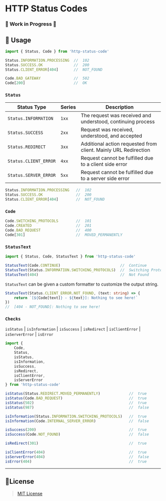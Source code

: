 <h1> HTTP Status Codes</h1>

<h3>🚧 Work in Progress 🚧</h3>

<!-- 
## 📦 Import

### Node

```sh
TODO: npm install <package-name>
```

```ts
import { Status, Code } from 'http-status-codes'
```

### Deno

```ts
import { Status, Code } from 'https://.../HTTP-Status-Codes/deno/mod.ts'
```
-->

## 📖 Usage

```ts
import { Status, Code } from 'http-status-code'

Status.INFORMATION.PROCESSING  //  102
Status.SUCCESS.OK              //  200
Status.CLIENT_ERROR[404]       //  NOT_FOUND

Code.BAD_GATEWAY               //  502
Code[200]                      //  OK
```

### `Status`

| Status Type           | Series | Description                                                     |
| --------------------- | ------ | --------------------------------------------------------------- |
| `Status.INFORMATION`  | `1xx`  | The request was received and understood, continuing process     |
| `Status.SUCCESS`      | `2xx`  | Request was received, understood, and accepted                  |
| `Status.REDIRECT`     | `3xx`  | Additional action requested from client. Mainly URL Redirection |
| `Status.CLIENT_ERROR` | `4xx`  | Request cannot be fulfilled due to a client side error          |
| `Status.SERVER_ERROR` | `5xx`  | Request cannot be fulfilled due to a server side error          |

```ts
Status.INFORMATION.PROCESSING   //  102
Status.SUCCESS.OK               //  200
Status.CLIENT_ERROR[404]        //  NOT_FOUND
```

### `Code`

```ts
Code.SWITCHING_PROTOCOLS        //  101
Code.CREATED                    //  201
Code.BAD_REQUEST                //  400
Code[301]                       //  MOVED_PERMANENTLY
```

### `StatusText`

```ts
import { Status, Code, StatusText } from 'http-status-code'

StatusText(Code.CONTINUE)                           //  Continue
StatusText(Status.INFORMATION.SWITCHING_PROTOCOLS)  //  Switching Protocols
StatusText(404)                                     //  Not Found
```

`StatusText` can be given a custom formatter to customize the output string.

```ts
StatusText(Status.CLIENT_ERROR.NOT_FOUND, (text: string) => {
    return `[${Code[text]} - ${text}]: Nothing to see here!`
})
//  [404 - NOT_FOUND]: Nothing to see here!
```

### `Checks`

`isStatus` | `isInformation` | `isSuccess` | `isRedirect` | `isClientError` | `isServerError` | `isError`

```ts
import {
    Code,
    Status,
    isStatus,
    isInformation,
    isSuccess,
    isRedirect,
    isClientError,
    isServerError
} from 'http-status-code'

isStatus(Status.REDIRECT.MOVED_PERMANENTLY)             //  true
isStatus(Code.BAD_REQUEST)                              //  true
isStatus(502)                                           //  true
isStatus(987)                                           //  false

isInformation(Status.INFORMATION.SWITCHING_PROTOCOLS)   //  true
isInformation(Code.INTERNAL_SERVER_ERROR)               //  false  

isSuccess(200)                                          //  true
isSuccess(Code.NOT_FOUND)                               //  false

isRedirect(301)                                         //  true

isClientError(404)                                      //  true
isServerError(404)                                      //  false
isError(404)                                            //  true
```

---

## 📑License

> [MIT License](./LICENSE)
